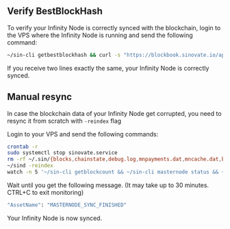 ## Verify BestBlockHash
To verify your Infinity Node is correctly synced with the blockchain, login to the VPS where the Infinity Node is running and send the following command:
```bash
~/sin-cli getbestblockhash && curl -s "https://blockbook.sinovate.io/api/v2" | grep -Po '"bestBlockHash":.*?[^\\]",' | cut -c "18-" | cut -d \" -f 1
```
If you receive two lines exactly the same, your Infinity Node is correctly synced.

## Manual resync
In case the blockchain data of your Infinity Node get corrupted, you need to resync it from scratch with `-reindex` flag

Login to your VPS and send the following commands:
```bash
crontab -r
sudo systemctl stop sinovate.service
rm -rf ~/.sin/{blocks,chainstate,debug.log,mnpayments.dat,mncache.dat,banlist.dat,peers.dat,netfulfilled.dat,governance.dat,fee_estimates.dat}
~/sind -reindex
watch -n 5 '~/sin-cli getblockcount && ~/sin-cli masternode status && ~/sin-cli mnsync status'
```

Wait until you get the following message. (It may take up to 30 minutes. CTRL+C to exit monitoring)

```bash
"AssetName": "MASTERNODE_SYNC_FINISHED"
```

Your Infinity Node is now synced.
